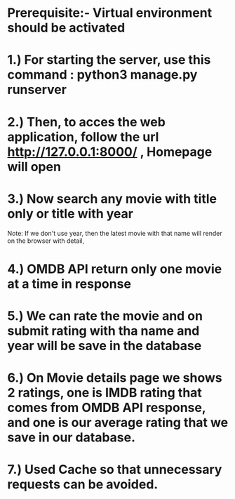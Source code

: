 # Prerequisite:- Virtual environment should be activated

# 1.) For starting the server, use this command : python3 manage.py runserver

# 2.) Then, to acces the web application, follow the url http://127.0.0.1:8000/ , Homepage will open

# 3.) Now search any movie with title only or title with year
Note: If we don't use year, then the latest movie with that name will render on the browser with detail,

# 4.) OMDB API return only one movie at a time in response

# 5.) We can rate the movie and on submit rating with tha name and year will be save in the database

# 6.) On Movie details page we shows 2 ratings, one is IMDB rating that comes from OMDB API response, and one is our average rating that we save in our database.

# 7.) Used Cache so that unnecessary requests can be avoided.